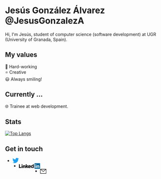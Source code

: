 # Jesús González Álvarez @JesusGonzalezA 
Hi, I'm Jesús, student of computer science (software development) at UGR (University of Granada, Spain).
 
 ## My values 
:muscle: Hard-working <br>
:star: Creative <br>
:smiley: Always smiling! <br>
   
## Currently ... 
:globe_with_meridians: Trainee at web development.

<h2>Stats</h2>

[![Top Langs](https://github-readme-stats.vercel.app/api/top-langs/?username=JesusGonzalezA&layout=compact)](https://github.com/anuraghazra/github-readme-stats)

## Get in touch 
<ul>
    <li>
        <a href="https://twitter.com/JesusGonzalezA">
          <img align="left" alt="JesusGonzalezA | Twitter" width="21px" src="https://raw.githubusercontent.com/JesusGonzalezA/JesusGonzalezA/master/assets/twitter-logo.png" />
        </a>
    </li>
    <li>
        <a href="https://www.linkedin.com/in/jesusgonzalezalvarez">
          <img align="left" alt="JesusGonzalezA | LinkedIn" width="70px" src="https://raw.githubusercontent.com/JesusGonzalezA/JesusGonzalezA/master/assets/linkedin-logo.png" />
        </a>
    </li>
    <li>
    	<a href="mailto:jesusgranada99@gmail.com?Subject=Hola%20Jesús!">
       	 <img align="left" alt="Mail" width="20px" src="https://raw.githubusercontent.com/JesusGonzalezA/JesusGonzalezA/master/assets/mail-icon.png" />
    	</a>
    </li>
</ul>